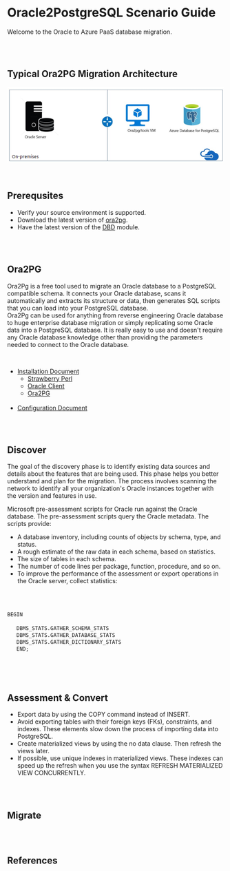 # **Oracle2PostgreSQL Scenario Guide**

Welcome to the Oracle to Azure PaaS database migration.

</br>

</br>

## **Typical Ora2PG Migration Architecture**

![02_01.ora2pg-migration-architecture](./Resources/Image/02_01.ora2pg-migration-architecture.png)
</br>

</br>

## **Prerequsites**

- Verify your source environment is supported.
- Download the latest version of [ora2pg](https://ora2pg.darold.net/).
- Have the latest version of the [DBD](https://www.cpan.org/modules/by-module/DBD/) module.
</br>

</br>

## **Ora2PG**

Ora2Pg is a free tool used to migrate an Oracle database to a PostgreSQL compatible schema. It connects your Oracle database, scans it automatically and extracts its structure or data, then generates SQL scripts that you can load into your PostgreSQL database.
</br>
Ora2Pg can be used for anything from reverse engineering Oracle database to huge enterprise database migration or simply replicating some Oracle data into a PostgreSQL database. It is really easy to use and doesn't require any Oracle database knowledge other than providing the parameters needed to connect to the Oracle database.
</br>

</br>

- [Installation Document](https://ora2pg.darold.net/documentation.html#INSTALLATION)
    - [Strawberry Perl](http://strawberryperl.com/)
    - [Oracle Client](https://www.oracle.com/database/technologies/odac-downloads.html)
    - [Ora2PG](https://github.com/darold/ora2pg/releases)
    </br>
- [Configuration Document](https://ora2pg.darold.net/documentation.html#CONFIGURATION)

</br>

</br>

## **Discover**

The goal of the discovery phase is to identify existing data sources and details about the features that are being used. This phase helps you better understand and plan for the migration. The process involves scanning the network to identify all your organization's Oracle instances together with the version and features in use.
</br>

Microsoft pre-assessment scripts for Oracle run against the Oracle database. The pre-assessment scripts query the Oracle metadata. The scripts provide:

- A database inventory, including counts of objects by schema, type, and status.
- A rough estimate of the raw data in each schema, based on statistics.
- The size of tables in each schema.
- The number of code lines per package, function, procedure, and so on.
- To improve the performance of the assessment or export operations in the Oracle server, collect statistics:
</br>

<pre>
<code>
BEGIN

   DBMS_STATS.GATHER_SCHEMA_STATS
   DBMS_STATS.GATHER_DATABASE_STATS
   DBMS_STATS.GATHER_DICTIONARY_STATS
   END;
</code>
</pre>
</br>

</br>

## **Assessment & Convert**

- Export data by using the COPY command instead of INSERT.
- Avoid exporting tables with their foreign keys (FKs), constraints, and indexes. These elements slow down the process of importing data into PostgreSQL.
- Create materialized views by using the no data clause. Then refresh the views later.
- If possible, use unique indexes in materialized views. These indexes can speed up the refresh when you use the syntax REFRESH MATERIALIZED VIEW CONCURRENTLY.

</br>

</br>

## **Migrate**

</br>

</br>

## **References**

</br>

</br>
